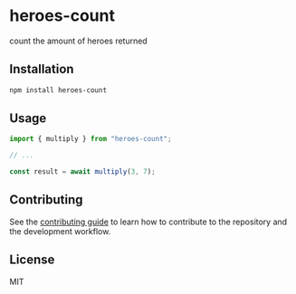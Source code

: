 # heroes-count

count the amount of heroes returned

## Installation

```sh
npm install heroes-count
```

## Usage

```js
import { multiply } from "heroes-count";

// ...

const result = await multiply(3, 7);
```

## Contributing

See the [contributing guide](CONTRIBUTING.md) to learn how to contribute to the repository and the development workflow.

## License

MIT

